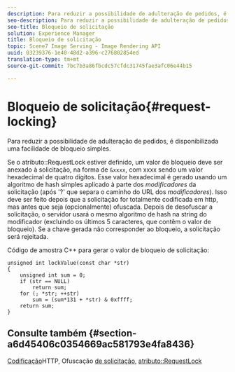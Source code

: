 ```yaml
---
description: Para reduzir a possibilidade de adulteração de pedidos, é disponibilizada uma facilidade de bloqueio simples.
seo-description: Para reduzir a possibilidade de adulteração de pedidos, é disponibilizada uma facilidade de bloqueio simples.
seo-title: Bloqueio de solicitação
solution: Experience Manager
title: Bloqueio de solicitação
topic: Scene7 Image Serving - Image Rendering API
uuid: 03239376-1e40-48d2-a396-c276802854ed
translation-type: tm+mt
source-git-commit: 7bc7b3a86fbcdc57cfdc31745fae3afc06e44b15

---
```



# Bloqueio de solicitação{#request-locking}

Para reduzir a possibilidade de adulteração de pedidos, é disponibilizada uma facilidade de bloqueio simples.

Se o atributo::RequestLock estiver definido, um valor de bloqueio deve ser anexado à solicitação, na forma de `&xxxx`, com xxxx sendo um valor hexadecimal de quatro dígitos. Esse valor hexadecimal é gerado usando um algoritmo de hash simples aplicado à parte dos *modificadores* da solicitação (após &#39;?&#39; que separa o caminho do URL dos *modificadores*). Isso deve ser feito depois que a solicitação for totalmente codificada em http, mas antes que seja (opcionalmente) ofuscada. Depois de desofuscar a solicitação, o servidor usará o mesmo algoritmo de hash na string do modificador (excluindo os últimos 5 caracteres, que contêm o valor de bloqueio). Se a chave gerada não corresponder ao bloqueio, a solicitação será rejeitada.

Código de amostra C++ para gerar o valor de bloqueio de solicitação:

```
unsigned int lockValue(const char *str) 
{ 
    unsigned int sum = 0; 
    if (str == NULL) 
        return sum; 
    for (; *str; ++str) 
        sum = (sum*131 + *str) & 0xffff; 
    return sum; 
} 
```

## Consulte também {#section-a6d45406c0354669ac581793e4fa8436}

[Codificação](../../../../../is-api/http-ref/image-serving-api-ref/c-http-protocol-reference/c-syntax-and-features/r-http-encoding.md#reference-bb34dd13f316462695448acfa8f92df7)HTTP, Ofuscação [de solicitação](../../../../../is-api/http-ref/image-serving-api-ref/c-http-protocol-reference/c-syntax-and-features/r-request-obfuscation.md#reference-895f65d6796c43bb9bad21a676ed714d), [atributo::RequestLock](../../../../../is-api/image-catalog/image-serving-api-ref/c-image-catalog-reference/c-attributes-reference/r-requestlock.md#reference-8bbe2f581be847d3b9fa123e8e5e94b0)
